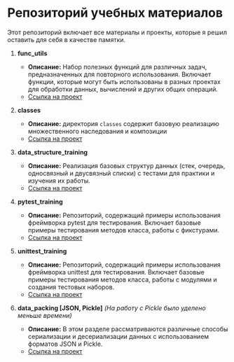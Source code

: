 # Репозиторий учебных материалов

Этот репозиторий включает все материалы и проекты, которые я решил оставить для себя в качестве памятки.

1. **func_utils**
   - **Описание:** Набор полезных функций для различных задач, предназначенных для повторного использования. Включает функции, которые могут быть использованы в разных проектах для обработки данных, вычислений и других общих операций.
   - [Ссылка на проект](https://github.com/COD-e-x/training_material/tree/main/func_utils)

2. **classes**
   - **Описание:** директория `classes` содержит базовую реализацию множественного наследования и композиции
   - [Ссылка на проект](https://github.com/COD-e-x/training_material/tree/main/classes)

3. **data_structure_training**
   - **Описание:** Реализация базовых структур данных (стек, очередь, односвязный и двусвязный списки) с тестами для практики и изучения их работы.
   - [Ссылка на проект](https://github.com/COD-e-x/training_material/tree/main/data_structure_training)

4. **pytest_training**
   - **Описание:** Репозиторий, содержащий примеры использования фреймворка pytest для тестирования. Включает базовые примеры тестирования методов класса, работы с фикстурами.
   - [Ссылка на проект](https://github.com/COD-e-x/training_material/tree/main/pytest_training)

5. **unittest_training**
   - **Описание:** Репозиторий, содержащий примеры использования фреймворка unittest для тестирования. Включает базовые примеры тестирования методов класса, работы с модулями и создания тестовых наборов.
   - [Ссылка на проект](https://github.com/COD-e-x/training_material/tree/main/unittest_training)

6. **data_packing [JSON, Pickle]** 
   *(На работу с Pickle было уделено меньше времени)*  
   - **Описание:** В этом разделе рассматриваются различные способы сериализации и десериализации данных с использованием форматов JSON и Pickle. 
   - [Ссылка на проект](https://github.com/COD-e-x/training_material/tree/main/data_packing)
